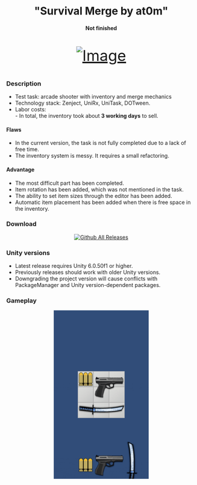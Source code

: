 <div align="center">

# "Survival Merge by at0m"
#### Not finished

<div align="center" style="font-size: 40px">

[![Image](https://img.shields.io/badge/TASK-LINK-blue)](https://docs.google.com/document/d/18hAk-1InGw99XbCq30Yu1wIiKEwTI9okEFacK2O6uys/edit?usp=sharing)

</div>
</div>


### Description

- Test task: arcade shooter with inventory and merge mechanics
- Technology stack: Zenject, UniRx, UniTask, DOTween.
- Labor costs:
  <br> - In total, the inventory took about <b>3 working days</b> to sell.

#### Flaws

- In the current version, the task is not fully completed due to a lack of free time.
- The inventory system is messy. It requires a small refactoring.

#### Advantage
- The most difficult part has been completed.
- Item rotation has been added, which was not mentioned in the task.
- The ability to set item sizes through the editor has been added.
- Automatic item placement has been added when there is free space in the inventory.


### Download
<div align="center">

[![Github All Releases](https://img.shields.io/github/downloads/at0m-gmng/Survival-Merge-by-at0m/total.svg)](https://github.com/at0m-gmng/Survival-Merge-by-at0m/releases)

</div>

### Unity versions
- Latest release requires Unity 6.0.50f1  or higher.
- Previously releases should work with older Unity versions.
- Downgrading the project version will cause conflicts with PackageManager and Unity version-dependent packages.

### Gameplay
<div style="transform: scale(0.5); transform-origin: top center;">

[![GIF](Demo.gif)](Demo.gif)

</div>